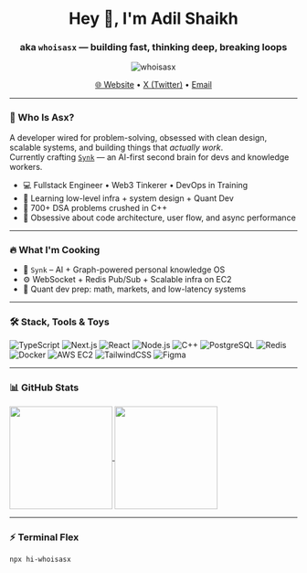 <h1 align="center">Hey 👋, I'm Adil Shaikh</h1>
<h3 align="center">aka <code>whoisasx</code> — building fast, thinking deep, breaking loops</h3>

<p align="center">
  <img src="https://komarev.com/ghpvc/?username=whoisasx&label=Profile%20views&color=blueviolet&style=flat" alt="whoisasx" />
</p>

<p align="center">
  <a href="https://asxcode.com" target="_blank">🌐 Website</a> • 
  <a href="https://x.com/whoisasx" target="_blank">X (Twitter)</a> • 
  <a href="mailto:connect@asxcode.com">Email</a>
</p>

---

### 🧠 Who Is Asx?

A developer wired for problem-solving, obsessed with clean design, scalable systems, and building things that *actually work*.  
Currently crafting [`Synk`](https://github.com/whoisasx/synk) — an AI-first second brain for devs and knowledge workers.

- 💻 Fullstack Engineer • Web3 Tinkerer • DevOps in Training
- 🚀 Learning low-level infra + system design + Quant Dev
- 🧠 700+ DSA problems crushed in C++
- 🧩 Obsessive about code architecture, user flow, and async performance

---

### 🔥 What I'm Cooking

- 🧪 `Synk` – AI + Graph-powered personal knowledge OS
- ⚙️ WebSocket + Redis Pub/Sub + Scalable infra on EC2
- 🧬 Quant dev prep: math, markets, and low-latency systems

---

### 🛠️ Stack, Tools & Toys

![TypeScript](https://img.shields.io/badge/TypeScript-007ACC?style=flat&logo=typescript&logoColor=white)
![Next.js](https://img.shields.io/badge/Next.js-black?style=flat&logo=next.js)
![React](https://img.shields.io/badge/React-20232a?style=flat&logo=react&logoColor=61DAFB)
![Node.js](https://img.shields.io/badge/Node.js-339933?style=flat&logo=nodedotjs&logoColor=white)
![C++](https://img.shields.io/badge/C++-00599C?style=flat&logo=c%2B%2B&logoColor=white)
![PostgreSQL](https://img.shields.io/badge/PostgreSQL-336791?style=flat&logo=postgresql&logoColor=white)
![Redis](https://img.shields.io/badge/Redis-DC382D?style=flat&logo=redis&logoColor=white)
![Docker](https://img.shields.io/badge/Docker-2496ED?style=flat&logo=docker&logoColor=white)
![AWS EC2](https://img.shields.io/badge/AWS_EC2-FF9900?style=flat&logo=amazon-aws&logoColor=white)
![TailwindCSS](https://img.shields.io/badge/TailwindCSS-38B2AC?style=flat&logo=tailwind-css&logoColor=white)
![Figma](https://img.shields.io/badge/Figma-F24E1E?style=flat&logo=figma&logoColor=white)

---

### 📊 GitHub Stats

<a href="https://github.com/whoisasx">
  <img align="center" src="https://github-readme-stats.vercel.app/api?username=whoisasx&show_icons=true&theme=nightowl&count_private=true" height="180px" />
</a>
<a href="https://github.com/whoisasx">
  <img align="center" src="https://github-readme-stats.vercel.app/api/top-langs/?username=whoisasx&layout=compact&theme=nightowl" height="180px" />
</a>

---

### ⚡ Terminal Flex

```bash
npx hi-whoisasx
